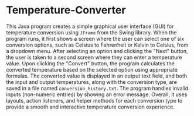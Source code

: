 # Temperature-Converter
This Java program creates a simple graphical user interface (GUI) for temperature conversion using `JFrame` from the Swing library. When the program runs, it first shows a screen where the user can select one of six conversion options, such as Celsius to Fahrenheit or Kelvin to Celsius, from a dropdown menu. After selecting an option and clicking the "Next" button, the user is taken to a second screen where they can enter a temperature value. Upon clicking the "Convert" button, the program calculates the converted temperature based on the selected option using appropriate formulas. The converted value is displayed in an output text field, and both the input and output temperatures, along with the conversion type, are saved in a file named `conversion_history.txt`. The program handles invalid inputs (non-numeric entries) by showing an error message. Overall, it uses layouts, action listeners, and helper methods for each conversion type to provide a smooth and interactive temperature conversion experience.
